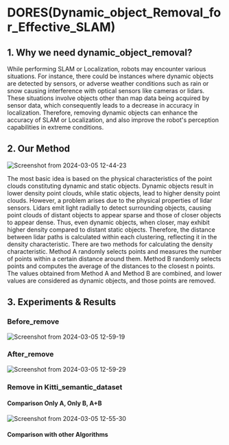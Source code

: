 # DORES(Dynamic_object_Removal_for_Effective_SLAM)

## 1. Why we need dynamic_object_removal?
While performing SLAM or Localization, robots may encounter various situations. 
For instance, there could be instances where dynamic objects are detected by sensors, or adverse weather conditions such as rain or snow causing interference with optical sensors like cameras or lidars. 
These situations involve objects other than map data being acquired by sensor data, which consequently leads to a decrease in accuracy in localization. 
Therefore, removing dynamic objects can enhance the accuracy of SLAM or Localization, and also improve the robot's perception capabilities in extreme conditions.

## 2. Our Method
![Screenshot from 2024-03-05 12-44-23](https://github.com/ksky0222/DORES_Dynamic-Object-Removal/assets/109937431/fbf50c05-8a92-4098-9691-08d6afd8a524)

The most basic idea is based on the physical characteristics of the point clouds constituting dynamic and static objects. 
Dynamic objects result in lower density point clouds, while static objects, lead to higher density point clouds. 
However, a problem arises due to the physical properties of lidar sensors. Lidars emit light radially to detect surrounding objects, causing point clouds of distant objects to appear sparse and those of closer objects to appear dense. 
Thus, even dynamic objects, when closer, may exhibit higher density compared to distant static objects. 
Therefore, the distance between lidar paths is calculated within each clustering, reflecting it in the density characteristic.
There are two methods for calculating the density characteristic. 
Method A randomly selects points and measures the number of points within a certain distance around them. 
Method B randomly selects points and computes the average of the distances to the closest n points. 
The values obtained from Method A and Method B are combined, and lower values are considered as dynamic objects, and those points are removed.

## 3. Experiments & Results
### Before_remove
![Screenshot from 2024-03-05 12-59-19](https://github.com/ksky0222/DORES_Dynamic-Object-Removal/assets/109937431/a8637f6c-1869-40a9-aae9-791094e6dd6b)

### After_remove
![Screenshot from 2024-03-05 12-59-29](https://github.com/ksky0222/DORES_Dynamic-Object-Removal/assets/109937431/50aa43eb-8724-42e3-b955-acf1f9a4ad08)


### Remove in Kitti_semantic_dataset
#### Comparison Only A, Only B, A+B
![Screenshot from 2024-03-05 12-55-30](https://github.com/ksky0222/DORES_Dynamic-Object-Removal/assets/109937431/2e51c4f7-d62b-4419-afef-0ddda51ed147)

#### Comparison with other Algorithms
